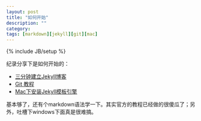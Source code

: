 ```yaml
---
layout: post
title: "如何开始"
description: ""
category: 
tags: [markdown][jekyll][git][mac]
---
```

{% include JB/setup %}


纪录分享下是如何开始的：

* [三分钟建立Jekyll博客](http://jekyllbootstrap.com/index.html)
* [Git 教程](http://www.cnblogs.com/zhangjing230/archive/2012/05/09/2489745.html#firstgit_deletefile)
* [Mac下安装Jekyll模板引擎](http://www.zikercn.com/node/22)

基本够了，还有个markdown语法学一下。其实官方的教程已经做的很傻瓜了；另外，吐槽下windows下面真是很难搞。

